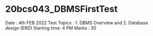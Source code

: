 # 20bcs043_DBMSFirstTest
Date : 4th FEB 2022
Test Topics : 1. DBMS Overview and 2. Database design (ERD)
Starting time: 4 PM 
Marks : 30
